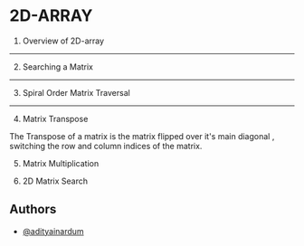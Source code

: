 
# 2D-ARRAY

 1.  Overview of 2D-array
 
 ---------------------------
 
 2.  Searching a Matrix
 
 -------------------

 3.  Spiral Order Matrix Traversal

 -------------------

 4. Matrix Transpose

 The Transpose of a matrix is the matrix flipped over it's main 
 diagonal , switching the row and column indices of the matrix.  

 5. Matrix Multiplication

 6. 2D Matrix Search
## Authors

- [@adityainardum](https://github.com/adityainardum)


